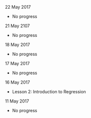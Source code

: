 22 May 2017
* No progress

21 May 2107
* No progress

18 May 2017
* No progress

17 May 2017
* No progress

16 May 2017
* Lesson 2: Introduction to Regression

11 May 2017
* No progress
